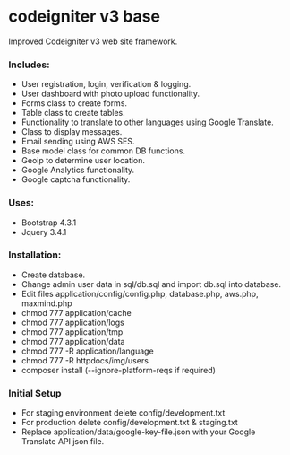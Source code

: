# codeigniter v3 base

Improved Codeigniter v3 web site framework.

### Includes:

* User registration, login, verification & logging.
* User dashboard with photo upload functionality.
* Forms class to create forms.
* Table class to create tables.
* Functionality to translate to other languages using Google Translate.
* Class to display messages.
* Email sending using AWS SES.
* Base model class for common DB functions.
* Geoip to determine user location.
* Google Analytics functionality.
* Google captcha functionality.

### Uses:

* Bootstrap 4.3.1
* Jquery 3.4.1

### Installation:

* Create database. 
* Change admin user data in sql/db.sql and import db.sql into database.
* Edit files application/config/config.php, database.php, aws.php, maxmind.php
* chmod 777 application/cache
* chmod 777 application/logs
* chmod 777 application/tmp
* chmod 777 application/data
* chmod 777 -R application/language
* chmod 777 -R httpdocs/img/users
* composer install (--ignore-platform-reqs if required)

### Initial Setup

* For staging environment delete config/development.txt
* For production delete config/development.txt & staging.txt
* Replace application/data/google-key-file.json with your Google Translate API json file.
